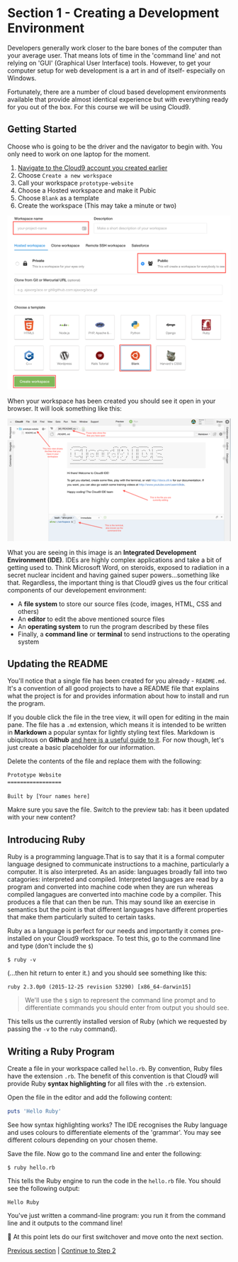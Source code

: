 Section 1 - Creating a Development Environment
=============================================

Developers generally work closer to the bare bones of the computer than your average user. That means lots of time in the 'command line' and not relying on 'GUI' (Graphical User Interface) tools. However, to get your computer setup for web development is a art in and of itself- especially on Windows.

Fortunately, there are a number of cloud based development environments available that provide almost identical experience but with everything ready for you out of the box. For this course we will be using Cloud9.

Getting Started
---------------

Choose who is going to be the driver and the navigator to begin with. You only need to work on one laptop for the moment.

1. [Navigate to the Cloud9 account you created earlier](https://c9.io/)
2. Choose `Create a new workspace`
3. Call your workspace `prototype-website`
4. Choose a Hosted workspace and make it Pubic
5. Choose `Blank` as a template
6. Create the workspace (This may take a minute or two)

![Cloud9 setup](../images/c9Setup.png)

When your workspace has been created you should see it open in your browser. It will look something like this:

![Cloud9 Initial Page](../images/c9InitialReadme.png)

What you are seeing in this image is an **Integrated Development Environment (IDE)**. IDEs are highly complex applications and take a bit of getting used to. Think Microsoft Word, on steroids, exposed to radiation in a secret nuclear incident and having gained super powers...something like that. Regardless, the important thing is that Cloud9 gives us the four critical components of our developement environment:

 - A **file system** to store our source files (code, images, HTML, CSS and others)
 - An **editor** to edit the above mentioned source files
 - An **operating system** to run the program described by these files
 - Finally, a **command line** or **terminal** to send instructions to the operating system

 Updating the README
----------------------------

You'll notice that a single file has been created for you already - `README.md`. It's a convention of all good projects to have a README file that explains what the project is for and provides information about how to install and run the program.

If you double click the file in the tree view, it will open for editing in the main pane. The file has a `.md` extension, which means it is intended to be written in **Markdown** a popular syntax for lightly styling text files. Markdown is ubiquitous on **Github** [and here is a useful guide to it](https://github.com/adam-p/markdown-here/wiki/Markdown-Cheatsheet). For now though, let's just create a basic placeholder for our information.

Delete the contents of the file and replace them with the following:

```
Prototype Website
=================

Built by [Your names here]
```

Makre sure you save the file. Switch to the preview tab: has it been updated with your new content?

Introducing Ruby
---------------

Ruby is a programming language.That is to say that it is a formal computer language designed to communicate instructions to a machine, particularly a computer. It is also interpreted. As an aside: languages broadly fall into two catagories: interpreted and compiled. Interpreted languages are read by a program and converted into machine code when they are run whereas compiled langagues are converted into machine code by a compiler. This produces a file that can then be run. This may sound like an exercise in semantics but the point is that different languages have different properties that make them particularly suited to certain tasks.

Ruby as a language is perfect for our needs and importantly it comes pre-installed on your Cloud9 workspace. To test this, go to the command line and type (don't include the `$`)

```
$ ruby -v
```
(...then hit return to enter it.) and you should see something like this:

```
ruby 2.3.0p0 (2015-12-25 revision 53290) [x86_64-darwin15]
```

> We'll use the `$` sign to represent the command line prompt and to differentiate commands you should enter from output you should see.

This tells us the currently installed version of Ruby (which we requested by passing the `-v` to the `ruby` command).

Writing a Ruby Program
----------------------

Create a file in your workspace called `hello.rb`. By convention, Ruby files have the extension `.rb`. The benefit of this convention is that Cloud9 will provide Ruby **syntax highlighting** for all files with the `.rb` extension.

Open the file in the editor and add the following content:

```ruby
puts 'Hello Ruby'
```

See how syntax highlighting works? The IDE recognises the Ruby language and uses colours to differentiate elements of the 'grammar'. You may see different colours depending on your chosen theme.

Save the file. Now go to the command line and enter the following: 

```
$ ruby hello.rb
```
This tells the Ruby engine to run the code in the `hello.rb` file. You should see the following output:
```
Hello Ruby
```
You've just written a command-line program: you run it from the command line and it outputs to the command line! 

:twisted_rightwards_arrows: At this point lets do our first switchover and move onto the next section.

[Previous section](./section0.md) | [Continue to Step 2](./section2.md)

